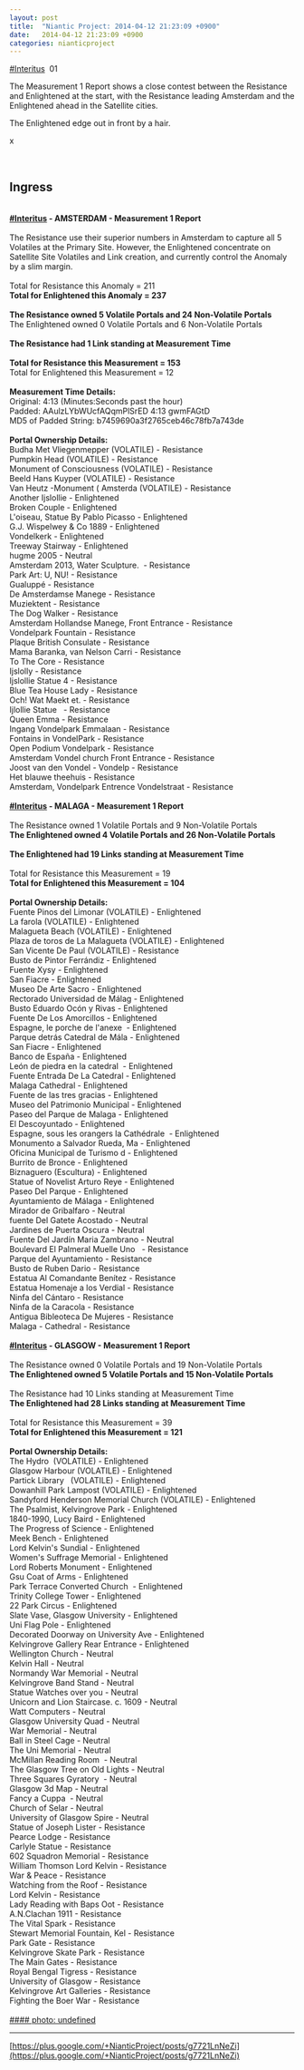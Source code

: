 ```yaml
---
layout: post
title:  "Niantic Project: 2014-04-12 21:23:09 +0900"
date:   2014-04-12 21:23:09 +0900
categories: nianticproject
---
```

[#Interitus](https://plus.google.com/s/%23Interitus "")  01

The Measurement 1 Report shows a close contest between the Resistance and Enlightened at the start, with the Resistance leading Amsterdam and the Enlightened ahead in the Satellite cities. 

The Enlightened edge out in front by a hair.

x<div class="shared"><br /><h2>Ingress</h2><br /><b><a rel="nofollow" class="ot-hashtag" href="https://plus.google.com/s/%23Interitus">#Interitus</a></b><b> - AMSTERDAM - Measurement 1 Report</b><br /><br />The Resistance use their superior numbers in Amsterdam to capture all 5 Volatiles at the Primary Site. However, the Enlightened concentrate on Satellite Site Volatiles and Link creation, and currently control the Anomaly by a slim margin.<br /><br />Total for Resistance this Anomaly = 211<br /><b>Total for Enlightened this Anomaly = 237</b><br /><br /><b>The Resistance owned 5 Volatile Portals and 24 Non-Volatile Portals</b><br />The Enlightened owned 0 Volatile Portals and 6 Non-Volatile Portals<br /><br /><b>The Resistance had 1 Link standing at Measurement Time</b><br /><br /><b>Total for Resistance this Measurement = 153</b><br />Total for Enlightened this Measurement = 12<br /><br /><b>Measurement Time Details:</b><br />Original: 4:13 (Minutes:Seconds past the hour)<br />Padded: AAulzLYbWUcfAQqmPlSrED 4:13 gwmFAGtD<br />MD5 of Padded String: b7459690a3f2765ceb46c78fb7a743de<br /><br /><b>Portal Ownership Details:</b><br />Budha Met Vliegenmepper (VOLATILE) - Resistance<br />Pumpkin Head (VOLATILE) - Resistance<br />Monument of Consciousness (VOLATILE) - Resistance<br />Beeld Hans Kuyper (VOLATILE) - Resistance<br />Van Heutz -Monument ( Amsterda (VOLATILE) - Resistance<br />Another Ijslollie - Enlightened<br />Broken Couple - Enlightened<br />L'oiseau, Statue By Pablo Picasso - Enlightened<br />G.J. Wispelwey &amp; Co 1889 - Enlightened<br />Vondelkerk - Enlightened<br />Treeway Stairway - Enlightened<br />hugme 2005 - Neutral<br />Amsterdam 2013, Water Sculpture.  - Resistance<br />Park Art: U, NU! - Resistance<br />Gualuppé - Resistance<br />De Amsterdamse Manege - Resistance<br />Muziektent - Resistance<br />The Dog Walker - Resistance<br />Amsterdam Hollandse Manege, Front Entrance - Resistance<br />Vondelpark Fountain - Resistance<br />Plaque British Consulate - Resistance<br />Mama Baranka, van Nelson Carri - Resistance<br />To The Core - Resistance<br />Ijslolly - Resistance<br />Ijslollie Statue 4 - Resistance<br />Blue Tea House Lady - Resistance<br />Och! Wat Maekt et. - Resistance<br />Ijlollie Statue   - Resistance<br />Queen Emma - Resistance<br />Ingang Vondelpark Emmalaan - Resistance<br />Fontains in VondelPark - Resistance<br />Open Podium Vondelpark - Resistance<br />Amsterdam Vondel church Front Entrance - Resistance<br />Joost van den Vondel - Vondelp - Resistance<br />Het blauwe theehuis - Resistance<br />Amsterdam, Vondelpark Entrence Vondelstraat - Resistance<br /><br /><b><a rel="nofollow" class="ot-hashtag" href="https://plus.google.com/s/%23Interitus">#Interitus</a></b><b> - MALAGA - Measurement 1 Report</b><br /><br />The Resistance owned 1 Volatile Portals and 9 Non-Volatile Portals<br /><b>The Enlightened owned 4 Volatile Portals and 26 Non-Volatile Portals</b><br /><br /><b>The Enlightened had 19 Links standing at Measurement Time</b><br /><br />Total for Resistance this Measurement = 19<br /><b>Total for Enlightened this Measurement = 104</b><br /><br /><b>Portal Ownership Details:</b><br />Fuente Pinos del Limonar (VOLATILE) - Enlightened<br />La farola (VOLATILE) - Enlightened<br />Malagueta Beach (VOLATILE) - Enlightened<br />Plaza de toros de La Malagueta (VOLATILE) - Enlightened<br />San Vicente De Paul (VOLATILE) - Resistance<br />Busto de Pintor Ferrándiz - Enlightened<br />Fuente Xysy - Enlightened<br />San Fiacre - Enlightened<br />Museo De Arte Sacro - Enlightened<br />Rectorado Universidad de Málag - Enlightened<br />Busto Eduardo Ocón y Rivas - Enlightened<br />Fuente De Los Amorcillos - Enlightened<br />Espagne, le porche de l'anexe  - Enlightened<br />Parque detrás Catedral de Mála - Enlightened<br />San Fiacre - Enlightened<br />Banco de España - Enlightened<br />León de piedra en la catedral  - Enlightened<br />Fuente Entrada De La Catedral - Enlightened<br />Malaga Cathedral - Enlightened<br />Fuente de las tres gracias - Enlightened<br />Museo del Patrimonio Municipal - Enlightened<br />Paseo del Parque de Malaga - Enlightened<br />El Descoyuntado - Enlightened<br />Espagne, sous les orangers la Cathédrale  - Enlightened<br />Monumento a Salvador Rueda, Ma - Enlightened<br />Oficina Municipal de Turismo d - Enlightened<br />Burrito de Bronce - Enlightened<br />Biznaguero (Escultura) - Enlightened<br />Statue of Novelist Arturo Reye - Enlightened<br />Paseo Del Parque - Enlightened<br />Ayuntamiento de Málaga - Enlightened<br />Mirador de Gribalfaro - Neutral<br />fuente Del Gatete Acostado - Neutral<br />Jardines de Puerta Oscura - Neutral<br />Fuente Del Jardín Maria Zambrano - Neutral<br />Boulevard El Palmeral Muelle Uno   - Resistance<br />Parque del Ayuntamiento - Resistance<br />Busto de Ruben Dario - Resistance<br />Estatua Al Comandante Benítez - Resistance<br />Estatua Homenaje a los Verdial - Resistance<br />Ninfa del Cántaro - Resistance<br />Ninfa de la Caracola - Resistance<br />Antigua Bibleoteca De Mujeres - Resistance<br />Malaga - Cathedral - Resistance<br /><br /><b><a rel="nofollow" class="ot-hashtag" href="https://plus.google.com/s/%23Interitus">#Interitus</a></b><b> - GLASGOW - Measurement 1 Report</b><br /><br />The Resistance owned 0 Volatile Portals and 19 Non-Volatile Portals<br /><b>The Enlightened owned 5 Volatile Portals and 15 Non-Volatile Portals</b><br /><br />The Resistance had 10 Links standing at Measurement Time<br /><b>The Enlightened had 28 Links standing at Measurement Time</b><br /><br />Total for Resistance this Measurement = 39<br /><b>Total for Enlightened this Measurement = 121</b><br /><br /><b>Portal Ownership Details:</b><br />The Hydro  (VOLATILE) - Enlightened<br />Glasgow Harbour (VOLATILE) - Enlightened<br />Partick Library   (VOLATILE) - Enlightened<br />Dowanhill Park Lampost (VOLATILE) - Enlightened<br />Sandyford Henderson Memorial Church (VOLATILE) - Enlightened<br />The Psalmist, Kelvingrove Park - Enlightened<br />1840-1990, Lucy Baird - Enlightened<br />The Progress of Science - Enlightened<br />Meek Bench - Enlightened<br />Lord Kelvin's Sundial - Enlightened<br />Women's Suffrage Memorial - Enlightened<br />Lord Roberts Monument - Enlightened<br />Gsu Coat of Arms - Enlightened<br />Park Terrace Converted Church  - Enlightened<br />Trinity College Tower - Enlightened<br />22 Park Circus - Enlightened<br />Slate Vase, Glasgow University - Enlightened<br />Uni Flag Pole - Enlightened<br />Decorated Doorway on University Ave - Enlightened<br />Kelvingrove Gallery Rear Entrance - Enlightened<br />Wellington Church - Neutral<br />Kelvin Hall - Neutral<br />Normandy War Memorial - Neutral<br />Kelvingrove Band Stand - Neutral<br />Statue Watches over you - Neutral<br />Unicorn and Lion Staircase. c. 1609 - Neutral<br />Watt Computers - Neutral<br />Glasgow University Quad - Neutral<br />War Memorial - Neutral<br />Ball in Steel Cage - Neutral<br />The Uni Memorial - Neutral<br />McMillan Reading Room  - Neutral<br />The Glasgow Tree on Old Lights - Neutral<br />Three Squares Gyratory  - Neutral<br />Glasgow 3d Map - Neutral<br />Fancy a Cuppa  - Neutral<br />Church of Selar - Neutral<br />University of Glasgow Spire - Neutral<br />Statue of Joseph Lister - Resistance<br />Pearce Lodge - Resistance<br />Carlyle Statue - Resistance<br />602 Squadron Memorial - Resistance<br />William Thomson Lord Kelvin - Resistance<br />War &amp; Peace - Resistance<br />Watching from the Roof - Resistance<br />Lord Kelvin - Resistance<br />Lady Reading with Baps Oot - Resistance<br />A.N.Clachan 1911 - Resistance<br />The Vital Spark - Resistance<br />Stewart Memorial Fountain, Kel - Resistance<br />Park Gate - Resistance<br />Kelvingrove Skate Park - Resistance<br />The Main Gates - Resistance<br />Royal Bengal Tigress - Resistance<br />University of Glasgow - Resistance<br />Kelvingrove Art Galleries - Resistance<br />Fighting the Boer War - Resistance<br /><br /></div>
[#### photo: undefined](https://lh5.googleusercontent.com/-6UfJGsdymdY/U0kthqabrkI/AAAAAAAAqyo/qRMTMORo-gM/IMG_20140412_135605.jpg "")
- - -
[https://plus.google.com/+NianticProject/posts/g7721LnNeZi](https://plus.google.com/+NianticProject/posts/g7721LnNeZi)
